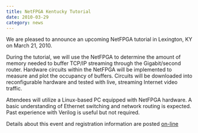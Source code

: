 ```yaml
---
title: NetFPGA Kentucky Tutorial
date: 2010-03-29
category: news
---
```


We are pleased to announce an upcoming NetFPGA tutorial in Lexington, KY on March 21, 2010.

During the tutorial, we will use the NetFPGA to determine the amount of memory needed to buffer TCP/IP streaming through the Gigabit/second router. Hardware circuits within the NetFPGA will be implemented to measure and plot the occupancy of buffers. Circuits will be downloaded into reconfigurable hardware and tested with live, streaming Internet video traffic.

Attendees will utilize a Linux-based PC equipped with NetFPGA hardware. A basic understanding of Ethernet switching and network routing is expected. Past experience with Verilog is useful but not required.

Details about this event and registration information are posted [on-line](http://www.netlab.uky.edu/p/netfpga/)
